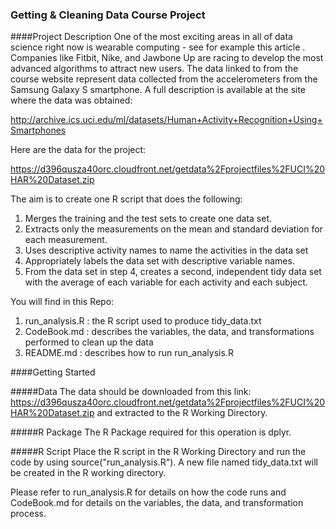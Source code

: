 ### Getting & Cleaning Data Course Project

####Project Description
One of the most exciting areas in all of data science right now is wearable computing - see for example this article . Companies like Fitbit, Nike, and Jawbone Up are racing to develop the most advanced algorithms to attract new users. The data linked to from the course website represent data collected from the accelerometers from the Samsung Galaxy S smartphone. A full description is available at the site where the data was obtained: 

http://archive.ics.uci.edu/ml/datasets/Human+Activity+Recognition+Using+Smartphones 

Here are the data for the project: 

https://d396qusza40orc.cloudfront.net/getdata%2Fprojectfiles%2FUCI%20HAR%20Dataset.zip 

The aim is to create one R script that does the following:

1.  Merges the training and the test sets to create one data set.
2.  Extracts only the measurements on the mean and standard deviation for each measurement. 
3.  Uses descriptive activity names to name the activities in the data set
4.  Appropriately labels the data set with descriptive variable names. 
5.  From the data set in step 4, creates a second, independent tidy data set with the average of each variable for each activity and each subject.

You will find in this Repo: 

1.  run_analysis.R : the R script used to produce tidy_data.txt
2.  CodeBook.md : describes the variables, the data, and transformations performed to clean up the data
3.  README.md :  describes how to run run_analysis.R

####Getting Started

#####Data
The data should be downloaded from this link: https://d396qusza40orc.cloudfront.net/getdata%2Fprojectfiles%2FUCI%20HAR%20Dataset.zip and extracted to the R Working Directory.

#####R Package
The R Package required for this operation is dplyr.

#####R Script
Place the R script in the R Working Directory and run the code by using source("run_analysis.R"). A new file named tidy_data.txt will be created in the R working directory.

Please refer to run_analysis.R for details on how the code runs and CodeBook.md for details on the variables, the data, and transformation process.
